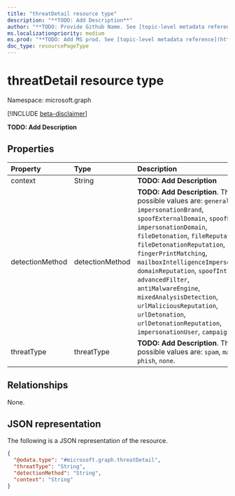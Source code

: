 ```yaml
---
title: "threatDetail resource type"
description: "**TODO: Add Description**"
author: "**TODO: Provide Github Name. See [topic-level metadata reference](https://msgo.azurewebsites.net/add/document/guidelines/metadata.html#topic-level-metadata)**"
ms.localizationpriority: medium
ms.prod: "**TODO: Add MS prod. See [topic-level metadata reference](https://msgo.azurewebsites.net/add/document/guidelines/metadata.html#topic-level-metadata)**"
doc_type: resourcePageType
---
```


# threatDetail resource type

Namespace: microsoft.graph

[!INCLUDE [beta-disclaimer](../../includes/beta-disclaimer.md)]

**TODO: Add Description**

## Properties
|Property|Type|Description|
|:---|:---|:---|
|context|String|**TODO: Add Description**|
|detectionMethod|detectionMethod|**TODO: Add Description**. The possible values are: `generalFilter`, `impersonationBrand`, `spoofExternalDomain`, `spoofDmarc`, `impersonationDomain`, `fileDetonation`, `fileReputation`, `fileDetonationReputation`, `fingerPrintMatching`, `mailboxIntelligenceImpersonation`, `domainReputation`, `spoofIntraOrg`, `advancedFilter`, `antiMalwareEngine`, `mixedAnalysisDetection`, `urlMaliciousReputation`, `urlDetonation`, `urlDetonationReputation`, `impersonationUser`, `campaign`.|
|threatType|threatType|**TODO: Add Description**. The possible values are: `spam`, `malware`, `phish`, `none`.|

## Relationships
None.

## JSON representation
The following is a JSON representation of the resource.
<!-- {
  "blockType": "resource",
  "@odata.type": "microsoft.graph.threatDetail"
}
-->
``` json
{
  "@odata.type": "#microsoft.graph.threatDetail",
  "threatType": "String",
  "detectionMethod": "String",
  "context": "String"
}
```


